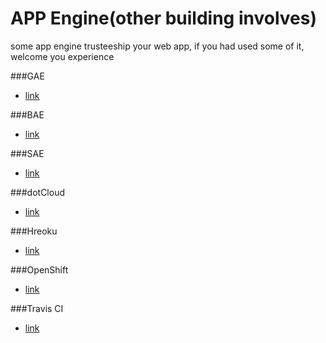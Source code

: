 APP Engine(other building involves)
==========
some app engine trusteeship your web app, if you had used some of it, welcome you experience

###GAE
* [link](https://appengine.google.com/)

###BAE
* [link](http://developer.baidu.com/)

###SAE
* [link](http://sae.sina.com.cn/)

###dotCloud
* [link](https://www.dotcloud.com/)

###Hreoku
* [link](https://www.heroku.com/)

###OpenShift
* [link](https://www.openshift.com/)

###Travis CI
* [link](https://travis-ci.org/)
